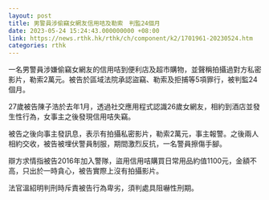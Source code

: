 ```yaml
---
layout: post
title: 男警員涉偷竊女網友信用咭及勒索　判監24個月
date: 2023-05-24 15:24:43.000000000 +08:00
link: https://news.rthk.hk/rthk/ch/component/k2/1701961-20230524.htm
categories: rthk
---
```


一名男警員涉嫌偷竊女網友的信用咭到便利店及超市購物，並聲稱拍攝過對方私密影片，勒索2萬元。被告於區域法院承認盜竊、勒索及拒捕等5項罪行，被判監24個月。

27歲被告陳子浩於去年1月，透過社交應用程式認識26歲女網友，相約到酒店並發生性行為，女事主之後發現信用咭失竊。

被告之後向事主發訊息，表示有拍攝私密影片，勒索2萬元，事主報警。之後兩人相約交收，被告被埋伏警員制服，期間激烈反抗，一名警員擦傷手腳。

辯方求情指被告2016年加入警隊，盜用信用咭購買日常用品約值1100元，金額不高，只出於一時貪心，被告實際上沒有拍攝影片。

法官溫紹明判刑時斥責被告行為卑劣，須判處具阻嚇性刑期。
